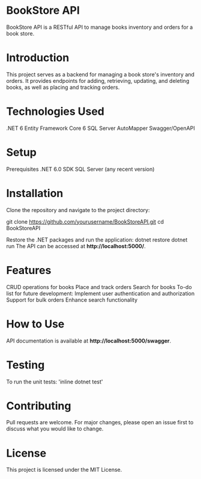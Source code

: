 # BookStore API
BookStore API is a RESTful API to manage books inventory and orders for a book store.

# Introduction
This project serves as a backend for managing a book store's inventory and orders. It provides endpoints for adding, retrieving, updating, and deleting books, as well as placing and tracking orders.

# Technologies Used
.NET 6
Entity Framework Core 6
SQL Server
AutoMapper
Swagger/OpenAPI

# Setup
Prerequisites
.NET 6.0 SDK
SQL Server (any recent version)

# Installation
Clone the repository and navigate to the project directory:

git clone https://github.com/yourusername/BookStoreAPI.git
cd BookStoreAPI

Restore the .NET packages and run the application:
dotnet restore
dotnet run
The API can be accessed at **http://localhost:5000/**.

# Features
CRUD operations for books
Place and track orders
Search for books
To-do list for future development:
Implement user authentication and authorization
Support for bulk orders
Enhance search functionality

# How to Use
API documentation is available at **http://localhost:5000/swagger**.

# Testing
To run the unit tests:
'inline dotnet test'

# Contributing
Pull requests are welcome. For major changes, please open an issue first to discuss what you would like to change.

# License
This project is licensed under the MIT License.

